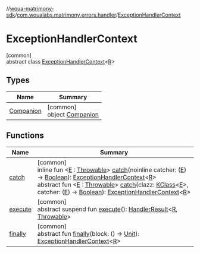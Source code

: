//[woua-matrimony-sdk](../../../index.md)/[com.woualabs.matrimony.errors.handler](../index.md)/[ExceptionHandlerContext](index.md)

# ExceptionHandlerContext

[common]\
abstract class [ExceptionHandlerContext](index.md)<[R](index.md)>

## Types

| Name | Summary |
|---|---|
| [Companion](-companion/index.md) | [common]<br>object [Companion](-companion/index.md) |

## Functions

| Name | Summary |
|---|---|
| [catch](catch.md) | [common]<br>inline fun <[E](catch.md) : [Throwable](https://kotlinlang.org/api/latest/jvm/stdlib/kotlin/-throwable/index.html)> [catch](catch.md)(noinline catcher: ([E](catch.md)) -> [Boolean](https://kotlinlang.org/api/latest/jvm/stdlib/kotlin/-boolean/index.html)): [ExceptionHandlerContext](index.md)<[R](index.md)><br>abstract fun <[E](catch.md) : [Throwable](https://kotlinlang.org/api/latest/jvm/stdlib/kotlin/-throwable/index.html)> [catch](catch.md)(clazz: [KClass](https://kotlinlang.org/api/latest/jvm/stdlib/kotlin.reflect/-k-class/index.html)<[E](catch.md)>, catcher: ([E](catch.md)) -> [Boolean](https://kotlinlang.org/api/latest/jvm/stdlib/kotlin/-boolean/index.html)): [ExceptionHandlerContext](index.md)<[R](index.md)> |
| [execute](execute.md) | [common]<br>abstract suspend fun [execute](execute.md)(): [HandlerResult](../../com.woualabs.matrimony.errors/-handler-result/index.md)<[R](index.md), [Throwable](https://kotlinlang.org/api/latest/jvm/stdlib/kotlin/-throwable/index.html)> |
| [finally](finally.md) | [common]<br>abstract fun [finally](finally.md)(block: () -> [Unit](https://kotlinlang.org/api/latest/jvm/stdlib/kotlin/-unit/index.html)): [ExceptionHandlerContext](index.md)<[R](index.md)> |
